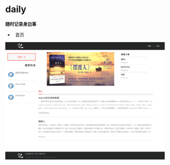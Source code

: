 # daily
**随时记录身边事**

*   首页

![页面截图](https://github.com/chenxiyue/daily/blob/master/Screenshots/cut-1.png)
![页面截图](https://github.com/chenxiyue/daily/blob/master/Screenshots/cut-2.png)
